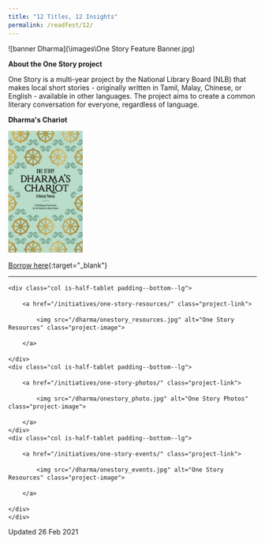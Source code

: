 ```yaml
---
title: "12 Titles, 12 Insights"
permalink: /readfest/12/
---
```


![banner Dharma](\images\One Story Feature Banner.jpg)

**About the One Story project**

One Story is a multi-year project by the National Library Board (NLB) that makes local short stories - originally written in Tamil, Malay, Chinese, or English - available in other languages. The project aims to create a common literary conversation for everyone, regardless of language.

**Dharma's Chariot**

<img src="/images/Dharma_book_cover.jpg" style="width:30%" alt="Dharmas Chariot"/>

[Borrow here](https://nlb.overdrive.com/media/5328742){:target="_blank"}



<hr/>

<div class="row is-multiline">

	<div class="col is-half-tablet padding--bottom--lg">
	
		<a href="/initiatives/one-story-resources/" class="project-link">
	
			<img src="/dharma/onestory_resources.jpg" alt="One Story Resources" class="project-image">
	
		</a>
	
	</div>
	<div class="col is-half-tablet padding--bottom--lg">
	
		<a href="/initiatives/one-story-photos/" class="project-link">
	
			<img src="/dharma/onestory_photo.jpg" alt="One Story Photos" class="project-image">
	
		</a>
	</div>
	<div class="col is-half-tablet padding--bottom--lg">
	
		<a href="/initiatives/one-story-events/" class="project-link">
	
			<img src="/dharma/onestory_events.jpg" alt="One Story Resources" class="project-image">
	
		</a>
	
	</div>
	</div>



Updated 26 Feb 2021


